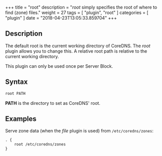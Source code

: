 +++
title = "root"
description = "*root* simply specifies the root of where to find (zone) files."
weight = 27
tags = [ "plugin", "root" ]
categories = [ "plugin" ]
date = "2018-04-23T13:05:33.859704"
+++

## Description

The default root is the current working directory of CoreDNS. The *root* plugin allows you to change
this. A relative root path is relative to the current working directory.

This plugin can only be used once per Server Block.

## Syntax

~~~ txt
root PATH
~~~

**PATH** is the directory to set as CoreDNS' root.

## Examples

Serve zone data (when the *file* plugin is used) from `/etc/coredns/zones`:

~~~ corefile
. {
    root /etc/coredns/zones
}
~~~
